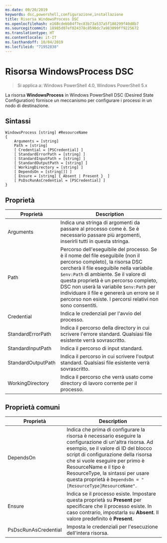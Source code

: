 ```yaml
---
ms.date: 09/20/2019
keywords: dsc,powershell,configurazione,installazione
title: Risorsa WindowsProcess DSC
ms.openlocfilehash: e168cdebb04f7ec83b73a537a5f188299f40d8b7
ms.sourcegitcommit: 18985d07ef024378c8590dc7a983099ff9225672
ms.translationtype: HT
ms.contentlocale: it-IT
ms.lasthandoff: 10/04/2019
ms.locfileid: "71952838"
---
```

# <a name="dsc-windowsprocess-resource"></a>Risorsa WindowsProcess DSC

> Si applica a: Windows PowerShell 4.0, Windows PowerShell 5.x

La risorsa **WindowsProcess** in Windows PowerShell DSC (Desired State Configuration) fornisce un meccanismo per configurare i processi in un nodo di destinazione.

## <a name="syntax"></a>Sintassi

```Syntax
WindowsProcess [string] #ResourceName
{
    Arguments = [string]
    Path = [string]
    [ Credential = [PSCredential] ]
    [ StandardErrorPath = [string] ]
    [ StandardInputPath = [string] ]
    [ StandardOutputPath = [string] ]
    [ WorkingDirectory = [string] ]
    [ DependsOn = [string[]] ]
    [ Ensure = [string] { Absent | Present }  ]
    [ PsDscRunAsCredential = [PSCredential] ]
}
```

## <a name="properties"></a>Proprietà

|Proprietà |Description |
|---|---|
|Arguments |Indica una stringa di argomenti da passare al processo come è. Se è necessario passare più argomenti, inserirli tutti in questa stringa. |
|Path |Percorso dell'eseguibile del processo. Se è il nome del file eseguibile (non il percorso completo), la risorsa DSC cercherà il file eseguibile nella variabile `$env:Path` di ambiente. Se il valore di questa proprietà è un percorso completo, DSC non userà la variabile `$env:Path` per individuare il file e genererà un errore se il percorso non esiste. I percorsi relativi non sono consentiti. |
|Credential |Indica le credenziali per l'avvio del processo. |
|StandardErrorPath |Indica il percorso della directory in cui scrivere l'errore standard. Qualsiasi file esistente verrà sovrascritto. |
|StandardInputPath |Indica il percorso di input standard. |
|StandardOutputPath |Indica il percorso in cui scrivere l'output standard. Qualsiasi file esistente verrà sovrascritto. |
|WorkingDirectory |Indica il percorso che verrà usato come directory di lavoro corrente per il processo. |

## <a name="common-properties"></a>Proprietà comuni

|Proprietà |Description |
|---|---|
|DependsOn |Indica che prima di configurare la risorsa è necessario eseguire la configurazione di un'altra risorsa. Ad esempio, se il valore di ID del blocco script di configurazione della risorsa che si vuole eseguire per primo è ResourceName e il tipo è ResourceType, la sintassi per usare questa proprietà è `DependsOn = "[ResourceType]ResourceName"`. |
|Ensure |Indica se il processo esiste. Impostare questa proprietà su **Present** per specificare che il processo esiste. In caso contrario, impostarla su **Absent**. Il valore predefinito è **Present**. |
|PsDscRunAsCredential |Imposta le credenziali per l'esecuzione dell'intera risorsa. |